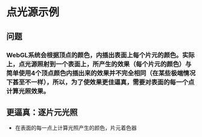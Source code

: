 # 点光源示例 

## 问题
### WebGL系统会根据顶点的颜色，内插出表面上每个片元的颜色。实际上，点光源照射到一个表面上，所产生的效果（每个片元的颜色）与简单使用4个顶点颜色内插出来的效果并不完全相同（在某些极端情况下甚至不一样），所以，为了使效果更佳逼真，需要对表面的每一个点计算光照效果。
## 更逼真：逐片元光照
* 在表面的每一点上计算光照产生的颜色，片元着色器